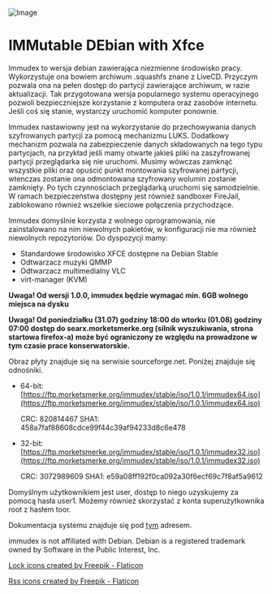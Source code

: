 ![Image](https://i.ibb.co/NxtyJ3T/immudex2.png)

# IMMutable DEbian with Xfce

Immudex to wersja debian zawierająca niezmienne środowisko pracy. Wykorzystuje
ona bowiem archiwum .squashfs znane z LiveCD. Przyczym pozwala ona na pełen
dostęp do partycji zawierające archiwum, w razie aktualizacji. Tak przygotowana
wersja popularnego systemu operacyjnego pozwoli bezpieczniejsze korzystanie
z komputera oraz zasobów internetu. Jeśli coś się stanie, wystarczy uruchomić
komputer ponownie.

Immudex nastawiowny jest na wykorzystanie do przechowywania danych szyfrowanych
partycji za pomocą mechanizmu LUKS. Dodatkowy mechanizm pozwala na 
zabezpieczenie danych składowanych na tego typu partycjach, na przykład jeśli
mamy otwarte jakieś pliki na zaszyfrowanej partycji przeglądarka się nie
uruchomi. Musimy wówczas zamknąć wszystkie pliki oraz opuścić punkt montowania
szyfrowanej partycji, wtenczas zostanie ona odmontowana szyfrowany wolumin
zostanie zamknięty. Po tych czynnościach przeglądarką uruchomi się
samodzielnie. W ramach bezpieczeństwa dostępny jest również sandboxer FireJail,
zablokowano również wszelkie sieciowe połączenia przychodzące.

Immudex domyślnie korzysta z wolnego oprogramowania, nie zainstalowano na nim
niewolnych pakietów, w konfiguracji nie ma również niewolnych repozytoriów.
Do dyspozycji mamy:
  * Standardowe środowisko XFCE dostępne na Debian Stable
  * Odtwarzacz muzyki QMMP
  * Odtwarzacz multimedialny VLC
  * virt-manager (KVM)

**Uwaga! Od wersji 1.0.0, immudex będzie wymagać min. 6GB wolnego miejsca na
 dysku**

**Uwaga! Od poniedziałku (31.07) godziny 18:00 do wtorku (01.08) godziny 07:00 dostęp do 
searx.morketsmerke.org (silnik wyszukiwania, strona startowa firefox-a) może 
być ograniczony ze względu na prowadzone w tym czasie prace konserwatorskie.**

Obraz płyty znajduje się na serwisie sourceforge.net. Poniżej znajduje się 
odnośniki.

  * 64-bit: [https://ftp.morketsmerke.org/immudex/stable/iso/1.0.1/immudex64.iso](https://ftp.morketsmerke.org/immudex/stable/iso/1.0.1/immudex64.iso)
    
    CRC: 820814467 SHA1: 458a7faf88608cdce99f44c39af94233d8c6e478
  * 32-bit: [https://ftp.morketsmerke.org/immudex/stable/iso/1.0.1/immudex32.iso](https://ftp.morketsmerke.org/immudex/stable/iso/1.0.1/immudex32.iso)
    
    CRC: 3072989609 SHA1: e59a08ff192f0ca092a30f6ecf69c7f8af5a9612

Domyślnym użytkownikiem jest user, dostęp to niego uzyskujemy za pomocą hasła
user1. Możemy również skorzystać z konta superużytkownika root z hasłem toor.

Dokumentacja systemu znajduje się pod [tym](https://morketsmerke.github.io/articles/immudex/index.html) adresem.

immudex is not affiliated with Debian. Debian is a registered trademark owned 
by Software in the Public Interest, Inc.

[Lock icons created by Freepik - Flaticon](https://www.flaticon.com/free-icons/lock)

[Rss icons created by Freepik - Flaticon](https://www.flaticon.com/free-icons/rss)
 
